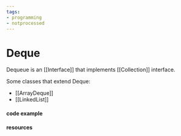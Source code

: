 ```yaml
---
tags:
- programming
- notprocessed
---
```

# Deque

Dequeue is an [[Interface]] that implements [[Collection]] interface.

Some classes that extend Deque:
* [[ArrayDeque]]
* [[LinkedList]]




#### code example





#### resources